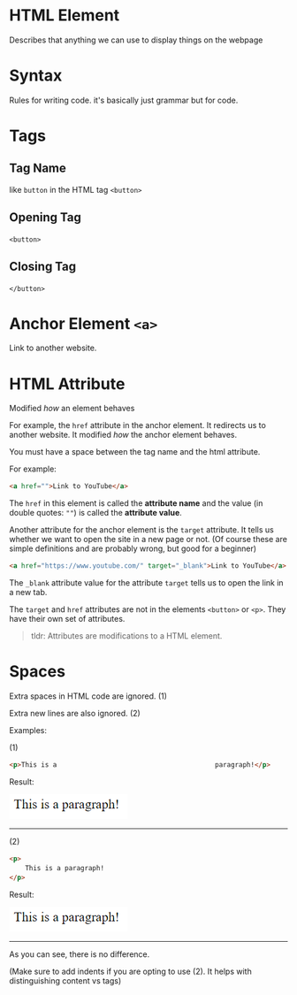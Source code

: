 # HTML Element

Describes that anything we can use to display things on the webpage

# Syntax

Rules for writing code. it's basically just grammar but for code.

# Tags

## Tag Name

like `button` in the HTML tag `<button>`

## Opening Tag

`<button>`

## Closing Tag

`</button>`

# Anchor Element `<a>`

Link to another website.

# HTML Attribute

Modified _how_ an element behaves

For example, the `href` attribute in the anchor element. It redirects us to another website. It modified _how_ the anchor element behaves.

You must have a space between the tag name and the html attribute.

For example:

```html
<a href="">Link to YouTube</a>
```

The `href` in this element is called the **attribute name** and the value (in double quotes: `""`) is called the **attribute value**.

Another attribute for the anchor element is the `target` attribute. It tells us whether we want to open the site in a new page or not. (Of course these are simple definitions and are probably wrong, but good for a beginner)

```html
<a href="https://www.youtube.com/" target="_blank">Link to YouTube</a>
```

The `_blank` attribute value for the attribute `target` tells us to open the link in a new tab.

The `target` and `href` attributes are not in the elements `<button>` or `<p>`. They have their own set of attributes.

> tldr: Attributes are modifications to a HTML element.

# Spaces

Extra spaces in HTML code are ignored. (1)

Extra new lines are also ignored. (2)

Examples:

(1)

```html
<p>This is a                                        paragraph!</p>
```

Result:

![This is a paragraph!](image.png)
<hr>
(2)

```html
<p>
    This is a paragraph!
</p>
```

Result:

![This is a paragraph!](image.png)

<hr>

As you can see, there is no difference.

(Make sure to add indents if you are opting to use (2). It helps with distinguishing content vs tags)